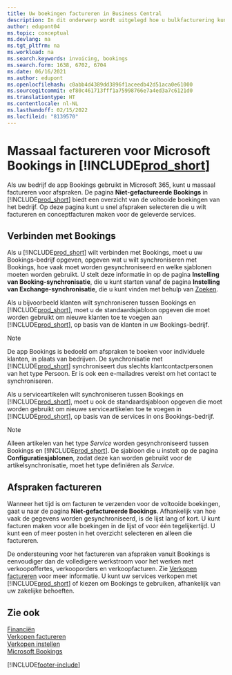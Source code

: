 ```yaml
---
title: Uw boekingen factureren in Business Central
description: In dit onderwerp wordt uitgelegd hoe u bulkfacturering kunt uitvoeren vanuit Microsoft Bookings in Business Central.
author: edupont04
ms.topic: conceptual
ms.devlang: na
ms.tgt_pltfrm: na
ms.workload: na
ms.search.keywords: invoicing, bookings
ms.search.form: 1638, 6702, 6704
ms.date: 06/16/2021
ms.author: edupont
ms.openlocfilehash: c0abb4d4389dd3896f1aceedb42d51aca0e61000
ms.sourcegitcommit: ef80c461713fff1a75998766e7a4ed3a7c6121d0
ms.translationtype: HT
ms.contentlocale: nl-NL
ms.lasthandoff: 02/15/2022
ms.locfileid: "8139570"
---
```

# <a name="bulk-invoicing-for-microsoft-bookings-in-prod_short"></a>Massaal factureren voor Microsoft Bookings in [!INCLUDE[prod_short](includes/prod_short.md)]

Als uw bedrijf de app Bookings gebruikt in Microsoft 365, kunt u massaal factureren voor afspraken. De pagina **Niet-gefactureerde Bookings** in [!INCLUDE[prod_short](includes/prod_short.md)] biedt een overzicht van de voltooide boekingen van het bedrijf. Op deze pagina kunt u snel afspraken selecteren die u wilt factureren en conceptfacturen maken voor de geleverde services.  

## <a name="connect-to-bookings"></a>Verbinden met Bookings

Als u [!INCLUDE[prod_short](includes/prod_short.md)] wilt verbinden met Bookings, moet u uw Bookings-bedrijf opgeven, opgeven wat u wilt synchroniseren met Bookings, hoe vaak moet worden gesynchroniseerd en welke sjablonen moeten worden gebruikt. U stelt deze informatie in op de pagina **Instelling van Booking-synchronisatie**, die u kunt starten vanaf de pagina **Instelling van Exchange-synchronisatie**, die u kunt vinden met behulp van [Zoeken](ui-search.md).  

Als u bijvoorbeeld klanten wilt synchroniseren tussen Bookings en [!INCLUDE[prod_short](includes/prod_short.md)], moet u de standaardsjabloon opgeven die moet worden gebruikt om nieuwe klanten toe te voegen aan [!INCLUDE[prod_short](includes/prod_short.md)], op basis van de klanten in uw Bookings-bedrijf.  

> [!NOTE]
> De app Bookings is bedoeld om afspraken te boeken voor individuele klanten, in plaats van bedrijven. De synchronisatie met [!INCLUDE[prod_short](includes/prod_short.md)] synchroniseert dus slechts klantcontactpersonen van het type Persoon. Er is ook een e-mailadres vereist om het contact te synchroniseren.  

Als u serviceartikelen wilt synchroniseren tussen Bookings en [!INCLUDE[prod_short](includes/prod_short.md)], moet u ook de standaardsjabloon opgeven die moet worden gebruikt om nieuwe serviceartikelen toe te voegen in [!INCLUDE[prod_short](includes/prod_short.md)], op basis van de services in ons Bookings-bedrijf.  

> [!NOTE]
> Alleen artikelen van het type *Service* worden gesynchroniseerd tussen Bookings en [!INCLUDE[prod_short](includes/prod_short.md)]. De sjabloon die u instelt op de pagina **Configuratiesjablonen**, zodat deze kan worden gebruikt voor de artikelsynchronisatie, moet het type definiëren als *Service*.

## <a name="invoice-appointments"></a>Afspraken factureren

Wanneer het tijd is om facturen te verzenden voor de voltooide boekingen, gaat u naar de pagina **Niet-gefactureerde Bookings**. Afhankelijk van hoe vaak de gegevens worden gesynchroniseerd, is de lijst lang of kort. U kunt facturen maken voor alle boekingen in de lijst of voor één tegelijkertijd. U kunt een of meer posten in het overzicht selecteren en alleen die factureren.  

De ondersteuning voor het factureren van afspraken vanuit Bookings is eenvoudiger dan de volledigere werkstroom voor het werken met verkoopoffertes, verkooporders en verkoopfacturen. Zie [Verkopen factureren](sales-how-invoice-sales.md) voor meer informatie. U kunt uw services verkopen met [!INCLUDE[prod_short](includes/prod_short.md)] of kiezen om Bookings te gebruiken, afhankelijk van uw zakelijke behoeften.  

## <a name="see-also"></a>Zie ook

[Financiën](finance.md)  
[Verkopen factureren](sales-how-invoice-sales.md)  
[Verkopen instellen](sales-setup-sales.md)  
[Microsoft Bookings](https://products.office.com/business/scheduling-and-booking-app)  


[!INCLUDE[footer-include](includes/footer-banner.md)]